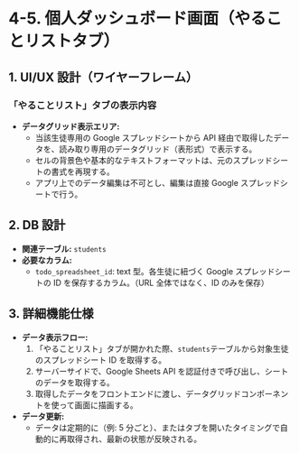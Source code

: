 # 4-5. 個人ダッシュボード画面（やることリストタブ）

## 1. UI/UX 設計（ワイヤーフレーム）

### 「やることリスト」タブの表示内容

- **データグリッド表示エリア:**
  - 当該生徒専用の Google スプレッドシートから API 経由で取得したデータを、読み取り専用のデータグリッド（表形式）で表示する。
  - セルの背景色や基本的なテキストフォーマットは、元のスプレッドシートの書式を再現する。
  - アプリ上でのデータ編集は不可とし、編集は直接 Google スプレッドシートで行う。

## 2. DB 設計

- **関連テーブル:** `students`
- **必要なカラム:**
  - `todo_spreadsheet_id`: text 型。各生徒に紐づく Google スプレッドシートの ID を保存するカラム。（URL 全体ではなく、ID のみを保存）

## 3. 詳細機能仕様

- **データ表示フロー:**
  1. 「やることリスト」タブが開かれた際、`students`テーブルから対象生徒のスプレッドシート ID を取得する。
  2. サーバーサイドで、Google Sheets API を認証付きで呼び出し、シートのデータを取得する。
  3. 取得したデータをフロントエンドに渡し、データグリッドコンポーネントを使って画面に描画する。
- **データ更新:**
  - データは定期的に（例: 5 分ごと）、またはタブを開いたタイミングで自動的に再取得され、最新の状態が反映される。
